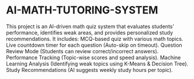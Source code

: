 # AI-MATH-TUTORING-SYSTEM
This project is an AI-driven math quiz system that evaluates students’ performance, identifies weak areas, and provides personalized study recommendations. It includes:
MCQ-based quiz with various math topics.
Live countdown timer for each question (Auto-skip on timeout).
Question Review Mode (Students can review correct/incorrect answers).
Performance Tracking (Topic-wise scores and speed analysis).
Machine Learning Analysis (Identifying weak topics using K-Means & Decision Tree).
Study Recommendations (AI suggests weekly study hours per topic).
